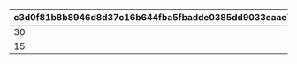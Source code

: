 |c3d0f81b8b8946d8d37c16b644fba5fbadde0385dd9033eaae75f24c9007ca20|4af0b3cb24fdb696629821f72cf199e45245bac40d31c57c7e08be9566fceef2|84632bb3e198990a72f53ccb4ce22caecd99bcf301c6a09d5c03823af38ebe8d|ceccdeef66e441de4300ea88a1ed16d34986a6357d357a654c08c54f513b3abc|17038ae40d5f5877a00c6ea3d717fda390154f950dfd3f6dfa42eb29c4be15ae|d8084ecca624eba603774be759653054dfb4a57123cfc61678600727ea3bc600|
| --- | --- | --- | --- | --- | --- |
|30|100|30|30|30|30|
|15|200|15|15|15|15|